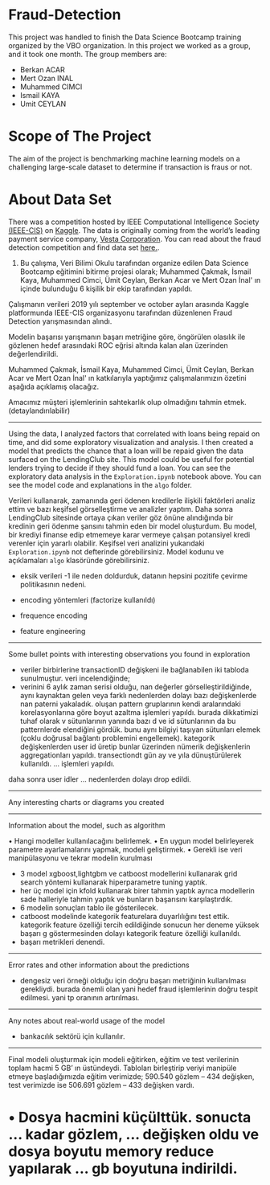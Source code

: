 # Fraud-Detection

This  project was handled to finish the Data Science Bootcamp training organized by the VBO organization. In this project we worked as a group, and it took one month. The group members are:
- Berkan ACAR
- Mert Ozan INAL
- Muhammed CIMCI
- Ismail KAYA
- Umit CEYLAN


# Scope of The Project

The aim of the project is benchmarking machine learning models on a challenging large-scale dataset to determine if transaction is fraus or not. 

# About Data Set
There was a competition hosted by IEEE Computational Intelligence Society [(IEEE-CIS)](https://cis.ieee.org/) on [Kaggle](https://www.kaggle.com/). The data is originally coming from the world’s leading payment service company, [Vesta Corporation](https://trustvesta.com/). You can read about the fraud detection competition and find data set [here.](https://www.kaggle.com/c/ieee-fraud-detection). 



1. Bu çalışma, Veri Bilimi Okulu tarafından organize edilen Data Science Bootcamp eğitimini bitirme projesi olarak; Muhammed Çakmak, İsmail Kaya, Muhammed Cimci, Ümit Ceylan, Berkan Acar ve Mert Ozan İnal' ın içinde bulunduğu 6 kişilik bir ekip tarafından yapıldı. 

Çalışmanın verileri 2019 yılı september ve october ayları arasında Kaggle platformunda IEEE-CIS organizasyonu tarafından düzenlenen Fraud Detection yarışmasından alındı. 

Modelin başarısı yarışmanın başarı metriğine göre, öngörülen olasılık ile gözlenen hedef arasındaki ROC eğrisi altında kalan alan üzerinden değerlendirildi.

Muhammed Çakmak, İsmail Kaya, Muhammed Cimci, Ümit Ceylan, Berkan Acar ve Mert Ozan İnal' ın katkılarıyla yaptığımız çalışmalarımızın özetini aşağıda açıklamış olacağız. 

Amacımız müşteri işlemlerinin sahtekarlık olup olmadığını tahmin etmek. (detaylandırılabilir)

-------------

Using the data, I analyzed factors that correlated with loans being repaid on time, and did some exploratory visualization and analysis.  I then created a model that predicts the chance that a loan will be repaid given the data surfaced on the LendingClub site.  This model could be useful for potential lenders trying to decide if they should fund a loan.  You can see the exploratory data analysis in the `Exploration.ipynb` notebook above.  You can see the model code and explanations in the `algo` folder.


Verileri kullanarak, zamanında geri ödenen kredilerle ilişkili faktörleri analiz ettim ve bazı keşifsel görselleştirme ve analizler yaptım. Daha sonra LendingClub sitesinde ortaya çıkan veriler göz önüne alındığında bir kredinin geri ödenme şansını tahmin eden bir model oluşturdum. Bu model, bir krediyi finanse edip etmemeye karar vermeye çalışan potansiyel kredi verenler için yararlı olabilir. Keşifsel veri analizini yukarıdaki `Exploration.ipynb` not defterinde görebilirsiniz. Model kodunu ve açıklamaları `algo` klasöründe görebilirsiniz.

- eksik verileri -1 ile neden doldurduk, datanın hepsini pozitife çevirme politikasının nedeni.

- encoding yöntemleri (factorize kullanıldı)

- frequence encoding

- feature engineering 


------------
Some bullet points with interesting observations you found in exploration

- veriler birbirlerine transactionID değişkeni ile bağlanabilen iki tabloda sunulmuştur. veri incelendiğinde;
- verinini 6 aylık zaman serisi olduğu, nan değerler görselleştirildiğinde, aynı kaynaktan gelen veya farklı nedenlerden dolayı bazı değişkenlerde nan paterni yakaladık. oluşan pattern gruplarının kendi aralarındaki korelasyonlarına göre boyut azaltma işlemleri yapıldı. burada dikkatimizi tuhaf olarak v sütunlarının yanında bazı d ve id sütunlarının da bu patternlerde elendiğini gördük. bunu aynı bilgiyi taşıyan sütunları elemek (çoklu doğrusal bağlantı problemini engellemek). kategorik değişkenlerden user id üretip bunlar üzerinden nümerik değişkenlerin aggregationları yapıldı. transectiondt gün ay ve yıla dünuştürülerek kullanıldı. ... işlemleri yapıldı.


daha sonra user idler ... nedenlerden dolayı drop edildi.

-----

Any interesting charts or diagrams you created

-----

Information about the model, such as algorithm

•	Hangi modeller kullanılacağını belirlemek.
•	En uygun model belirleyerek parametre ayarlamalarını yapmak, modeli geliştirmek.
•	Gerekli ise veri manipülasyonu ve tekrar modelin kurulması
- 3 model xgboost,lightgbm ve catboost modellerini kullanarak grid search yöntemi kullanarak hiperparametre tuning yaptık.
- her üç model için kfold kullanarak birer tahmin yaptık ayrıca modellerin sade halleriyle tahmin yaptık ve bunların başarısını karşılaştırdık.
- 6 modelin sonuçları tablo ile gösterilecek.
- catboost modelinde kategorik featurelara duyarlılığını test ettik. kategorik feature özelliği tercih edildiğinde sonucun her deneme yüksek başarı g
göstermesinden dolayı kategorik feature özelliği kullanıldı.
- başarı metrikleri denendi.

------

Error rates and other information about the predictions

- dengesiz veri örneği olduğu için doğru başarı metriğinin kullanılması gerekliydi. burada önemli olan yani hedef fraud işlemlerinin doğru tespit edilmesi. yani tp oranının artırılması.

-----

Any notes about real-world usage of the model

- bankacılık sektörü için kullanılır.


-------


Final modeli oluşturmak için modeli eğitirken, eğitim ve test verilerinin toplam hacmi 5 GB’ ın üstündeydi.
Tabloları birleştirip veriyi manipüle etmeye başladığımızda eğitim verimizde; 590.540 gözlem – 434 değişken,
test verimizde ise 506.691 gözlem – 433 değişken vardı.

# •	Dosya hacmini küçülttük. sonucta ... kadar gözlem, ... değişken oldu ve dosya boyutu memory reduce yapılarak ... gb boyutuna indirildi.






